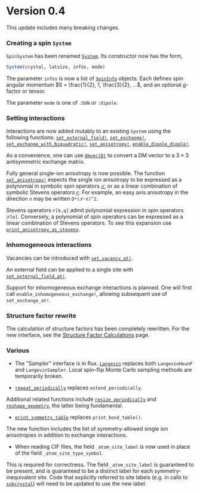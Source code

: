 # Version 0.4

This update includes many breaking changes.

### Creating a spin `System`

`SpinSystem` has been renamed [`System`](@ref). Its constructor now has the form,

```julia
System(crystal, latsize, infos, mode)
```

The parameter `infos` is now a list of [`SpinInfo`](@ref) objects. Each defines
spin angular momentum $S = \frac{1}{2}, 1, \frac{3}{2}, …$, and an optional
$g$-factor or tensor.

The parameter `mode` is one of `:SUN` or `:dipole`.

### Setting interactions

Interactions are now added mutably to an existing `System` using the following
functions: [`set_external_field!`](@ref), [`set_exchange!`](@ref),
[`set_exchange_with_biquadratic!`](@ref), [`set_anisotropy!`](@ref),
[`enable_dipole_dipole!`](@ref).

As a convenience, one can use [`dmvec(D)`](@ref) to convert a DM vector to a
$3×3$ antisymmetric exchange matrix.

Fully general single-ion anisotropy is now possible. The function
[`set_anisotropy!`](@ref) expects the single ion anisotropy to be expressed as a
polynomial in symbolic spin operators [`𝒮`](@ref), or as a linear combination
of symbolic Stevens operators [`𝒪`](@ref). For example, an easy axis anisotropy
in the direction `n` may be written `D*(𝒮⋅n)^2`.

Stevens operators `𝒪[k,q]` admit polynomial expression in spin operators
`𝒮[α]`. Conversely, a polynomial of spin operators can be expressed as a linear
combination of Stevens operators. To see this expansion use
[`print_anisotropy_as_stevens`](@ref).


### Inhomogeneous interactions

Vacancies can be introduced with [`set_vacancy_at!`](@ref).

An external field can be applied to a single site with
[`set_external_field_at!`](@ref). 

Support for inhomogeneous exchange interactions is planned. One will first call
`enable_inhomogeneous_exchange!`, allowing subsequent use of `set_exchange_at!`.


### Structure factor rewrite

The calculation of structure factors has been completely rewritten. For the new
interface, see the [Structure Factor Calculations](@ref) page.


### Various

* The "Sampler" interface is in flux. [`Langevin`](@ref) replaces both
  `LangevinHeunP` and `LangevinSampler`. Local spin-flip Monte Carlo sampling
  methods are temporarily broken.

* [`repeat_periodically`](@ref) replaces `extend_periodically`.

Additional related functions include [`resize_periodically`](@ref) and
[`reshape_geometry`](@ref), the latter being fundamental.

* [`print_symmetry_table`](@ref) replaces `print_bond_table()`.

The new function includes the list of symmetry-allowed single ion anisotropies
in addition to exchange interactions.


* When reading CIF files, the field `_atom_site_label` is now used in place of
  the field `_atom_site_type_symbol`.

This is required for correctness. The field `_atom_site_label` is guaranteed to
be present, and is guaranteed to be a distinct label for each
symmetry-inequivalent site. Code that explicitly referred to site labels (e.g.
in calls to [`subcrystal`](@ref)) will need to be updated to use the new label.
